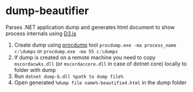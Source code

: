 # dump-beautifier
Parses .NET application dump and generates html document to show process internals using [D3.js](https://d3js.org/)

1. Create dump using [procdump](https://docs.microsoft.com/en-us/sysinternals/downloads/procdump) tool `procdump.exe -ma process_name c:\dumps` or `procdump.exe -ma 55 c:\dumps`
2. If dump is created on a remote machine you need to copy `mscordacwks.dll` (or `mscordaccore.dll` in case of dotnet core) locally to folder with dump
2. Run `dotnet dump-b.dll %path to dump file%`
3. Open generated `%dump file name%-beautified.html` in the dump folder

